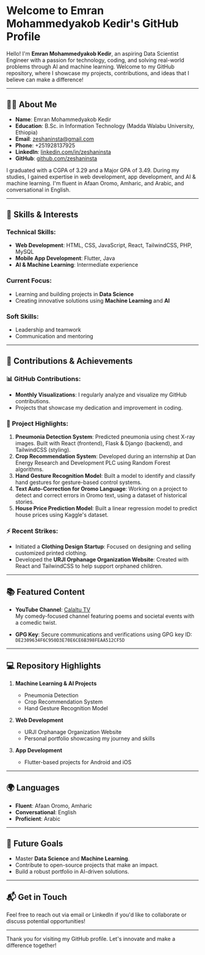 # Welcome to Emran Mohammedyakob Kedir's GitHub Profile

Hello! I'm **Emran Mohammedyakob Kedir**, an aspiring Data Scientist Engineer with a passion for technology, coding, and solving real-world problems through AI and machine learning. Welcome to my GitHub repository, where I showcase my projects, contributions, and ideas that I believe can make a difference!

---

## 👨‍💻 About Me

- **Name**: Emran Mohammedyakob Kedir  
- **Education**: B.Sc. in Information Technology (Madda Walabu University, Ethiopia)  
- **Email**: [zeshaninsta@gmail.com](mailto:zeshaninsta@gmail.com)  
- **Phone**: +251928137925  
- **LinkedIn**: [linkedin.com/in/zeshaninsta](https://linkedin.com/in/zeshaninsta)  
- **GitHub**: [github.com/zeshaninsta](https://github.com/zeshaninsta)  

I graduated with a CGPA of 3.29 and a Major GPA of 3.49. During my studies, I gained expertise in web development, app development, and AI & machine learning. I'm fluent in Afaan Oromo, Amharic, and Arabic, and conversational in English.

---

## 🚀 Skills & Interests

### Technical Skills:
- **Web Development**: HTML, CSS, JavaScript, React, TailwindCSS, PHP, MySQL
- **Mobile App Development**: Flutter, Java
- **AI & Machine Learning**: Intermediate experience

### Current Focus:
- Learning and building projects in **Data Science**
- Creating innovative solutions using **Machine Learning** and **AI**

### Soft Skills:
- Leadership and teamwork
- Communication and mentoring

---

## 🌟 Contributions & Achievements

### 📊 GitHub Contributions:
- **Monthly Visualizations**: I regularly analyze and visualize my GitHub contributions.
- Projects that showcase my dedication and improvement in coding.

### 🚀 Project Highlights:
1. **Pneumonia Detection System**: Predicted pneumonia using chest X-ray images. Built with React (frontend), Flask & Django (backend), and TailwindCSS (styling).
2. **Crop Recommendation System**: Developed during an internship at Dan Energy Research and Development PLC using Random Forest algorithms.
3. **Hand Gesture Recognition Model**: Built a model to identify and classify hand gestures for gesture-based control systems.
4. **Text Auto-Correction for Oromo Language**: Working on a project to detect and correct errors in Oromo text, using a dataset of historical stories.
5. **House Price Prediction Model**: Built a linear regression model to predict house prices using Kaggle's dataset.

### ⚡ Recent Strikes:
- Initiated a **Clothing Design Startup**: Focused on designing and selling customized printed clothing.
- Developed the **URJI Orphanage Organization Website**: Created with React and TailwindCSS to help support orphaned children.

---

## 📚 Featured Content

- **YouTube Channel**: [Calaltu TV](https://youtube.com)  
  My comedy-focused channel featuring poems and societal events with a comedic twist.

- **GPG Key**: Secure communications and verifications using GPG key ID: `DE2309634F6C950D3E70E6CE6B398FEAA512CF5D`

---

## 💻 Repository Highlights

1. **Machine Learning & AI Projects**
   - Pneumonia Detection
   - Crop Recommendation System
   - Hand Gesture Recognition Model

2. **Web Development**
   - URJI Orphanage Organization Website
   - Personal portfolio showcasing my journey and skills

3. **App Development**
   - Flutter-based projects for Android and iOS

---

## 🌍 Languages
- **Fluent**: Afaan Oromo, Amharic
- **Conversational**: English
- **Proficient**: Arabic

---

## 🎯 Future Goals
- Master **Data Science** and **Machine Learning**.
- Contribute to open-source projects that make an impact.
- Build a robust portfolio in AI-driven solutions.

---

## 📬 Get in Touch
Feel free to reach out via email or LinkedIn if you'd like to collaborate or discuss potential opportunities!

---

Thank you for visiting my GitHub profile. Let's innovate and make a difference together!
